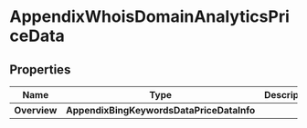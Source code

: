 # AppendixWhoisDomainAnalyticsPriceData


## Properties

| Name | Type | Description | Notes |
|------------ | ------------- | ------------- | -------------|
**Overview** | **AppendixBingKeywordsDataPriceDataInfo** |  |[optional]|